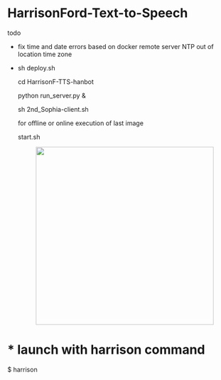 # HarrisonFord-Text-to-Speech


todo
* fix time and date errors based on docker remote server NTP out of location time zone

*
   sh deploy.sh
   
   cd HarrisonF-TTS-hanbot

   python run_server.py &
  
   sh 2nd_Sophia-client.sh 
   
   for offline or online execution of last image
   
   start.sh
   
   <p align="center"><img src="https://i.imgur.com/VQwdZLF.png" width="400" </p>

 

# * launch with harrison command
$ harrison

